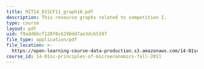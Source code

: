 ```yaml
---
title: MIT14_01SCF11_graph10.pdf
description: This resource graphs related to competition I.
type: course
layout: pdf
uid: f9add6bcf120f0c6298dd7ae3dcb5297
file_type: application/pdf
file_location: >-
  https://open-learning-course-data-production.s3.amazonaws.com/14-01sc-principles-of-microeconomics-fall-2011/f9add6bcf120f0c6298dd7ae3dcb5297_MIT14_01SCF11_graph10.pdf
course_id: 14-01sc-principles-of-microeconomics-fall-2011
---
```

